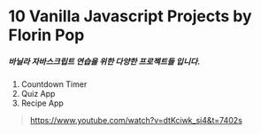 # 10 Vanilla Javascript Projects by Florin Pop
##### 바닐라 자바스크립트 연습을 위한 다양한 프로젝트들 입니다.
1. Countdown Timer
2. Quiz App
3. Recipe App
>https://www.youtube.com/watch?v=dtKciwk_si4&t=7402s